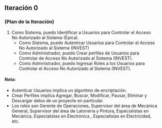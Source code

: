 ## Iteración 0
### (Plan de la Iteración)
1. Como Sistema, puedo Identificar a Usuarios para Controlar el Acceso No Autorizado al Sistema (Épica).
    * Como Sistema, puedo Autenticar Usuarios para Controlar el Acceso No Autorizado al Sistema (INVEST)
    * Como Administrador, puedo Crear perfiles de Usuarios para Controlar de Acceso No Autorizado al Sistema (INVEST).
    * Como Administrador, puedo Ingresar Roles a los Usuarios para Controlar el Acceso No Autorizado al Sistema (INVEST).

#### Nota:
* Autenticar Usuarios implica un algoritmo de encriptación.
* Crear Perfiles implica Agregar, Buscar, Modificar, Pausar, Eliminar y Descargar datos de un proyecto en particular.
* Los roles son Gerente de Operaciones, Supervisor del área de Mecánica General, Supervisor del área de Latonería y Pintura, Especialistas en Mecánica, Especialistas en Electrónica , Especialistas en Electricidad, etc.
